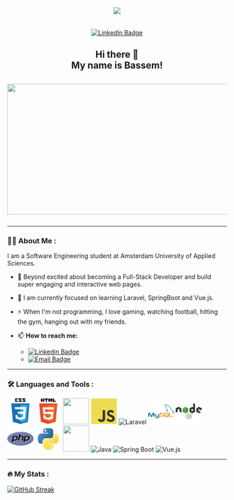 <div id="header" align="center">
  <img src="https://media.giphy.com/media/lP8xu5t2DLGG045H8F/giphy.gif" width="100"/>
</div>
<br/>
</div>

<p align="center">
  <a href="https://www.linkedin.com/in/bassem-ismail-767563237/">
      <img src="https://img.shields.io/badge/LinkedIn-blue?style=for-the-badge&logo=linkedin&logoColor=white" alt="LinkedIn Badge"/>
  </a>
<p/>

<h2 align="center"> Hi there 👋 <br/> My name is Bassem! <h2>

<div align="center">
  <img src="https://media.giphy.com/media/dWesBcTLavkZuG35MI/giphy.gif" width="600" height="300"/>
</div>
  
---

### :man_technologist: About Me :
  
  I am a Software Engineering student at Amsterdam University of Applied Sciences.
  
  - :telescope: Beyond excited about becoming a Full-Stack Developer and build super engaging and interactive web pages.

  - :seedling: I am currently focused on learning Laravel, SpringBoot and Vue.js.

  - :zap: When I'm not programming, I love gaming, watching football, hitting the gym, hanging out with my friends.

- :mailbox: **How to reach me:**
  - [![Linkedin Badge](https://img.shields.io/badge/-Bassem%20Ismail-blue?style=flat&logo=Linkedin&logoColor=white)](https://www.linkedin.com/in/bassem-ismail-767563237/)
  - [![Email Badge](https://img.shields.io/badge/-📧bassemismail79@gmail.com-blue?style=flat&logoColor=white)](mailto:bassemismail79@gmail.com)

  
---

### 🛠️ Languages and Tools :

<div>
  <div>
  <img src="https://raw.githubusercontent.com/devicons/devicon/master/icons/css3/css3-original-wordmark.svg" width="60" height="60"/>
  <img src="https://raw.githubusercontent.com/devicons/devicon/master/icons/html5/html5-original-wordmark.svg" width="60" height="60"/>
  <img src="https://www.vectorlogo.zone/logos/git-scm/git-scm-icon.svg" width="60" height="60"/>
  <img src="https://raw.githubusercontent.com/devicons/devicon/master/icons/javascript/javascript-original.svg" width="60" height="60"/>
  <img src="https://cdn.jsdelivr.net/gh/devicons/devicon@v2.15.1/icons/laravel/laravel-plain-wordmark.svg" width="60" height="60" alt="Laravel" />
  <img src="https://raw.githubusercontent.com/devicons/devicon/master/icons/mysql/mysql-original-wordmark.svg" width="60" height="60"/>
  <img src="https://raw.githubusercontent.com/devicons/devicon/master/icons/nodejs/nodejs-original-wordmark.svg" width="60" height="60"/>
  <img src="https://raw.githubusercontent.com/devicons/devicon/master/icons/php/php-original.svg" width="60" height="60"/>
  <img src="https://raw.githubusercontent.com/devicons/devicon/master/icons/python/python-original.svg" width="60" height="60"/>
  <img src="https://www.vectorlogo.zone/logos/tailwindcss/tailwindcss-icon.svg" width="60" height="60"/>
  <img src="https://cdn.jsdelivr.net/gh/devicons/devicon@v2.15.1/icons/java/java-original-wordmark.svg" width="60" height="60" alt="Java" />
  <img src="https://cdn.jsdelivr.net/gh/devicons/devicon@v2.15.1/icons/spring/spring-original-wordmark.svg" width="60" height="60" alt="Spring Boot" />
  <img src="https://cdn.jsdelivr.net/gh/devicons/devicon@v2.15.1/icons/vuejs/vuejs-original-wordmark.svg" width="60" height="60" alt="Vue.js" />

</div>

</div>

 ---

### :fire: My Stats :
  [![GitHub Streak](http://github-readme-streak-stats.herokuapp.com?user=bassem1144&theme=highcontrast&mode=weekly)](https://git.io/streak-stats)
  
